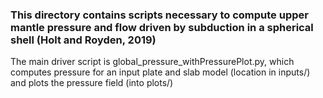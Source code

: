 ### This directory contains scripts necessary to compute upper mantle pressure and flow driven by subduction in a spherical shell (Holt and Royden, 2019)

The main driver script is global_pressure_withPressurePlot.py, which computes pressure for an input plate and slab model (location in inputs/) and plots the pressure field (into plots/)

